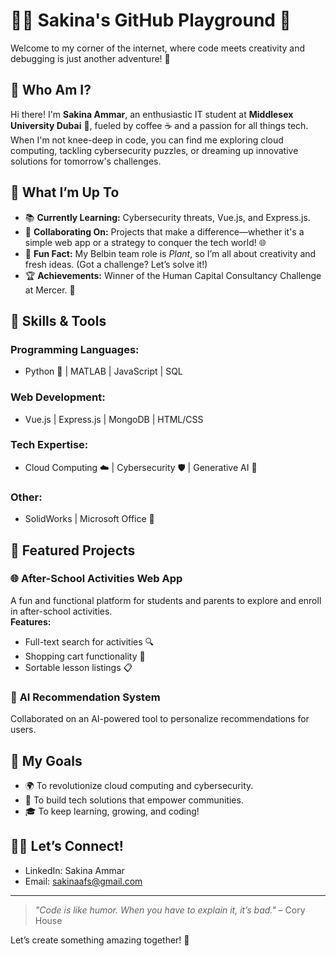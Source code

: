 # 👩‍💻 Sakina's GitHub Playground 🚀

Welcome to my corner of the internet, where code meets creativity and debugging is just another adventure! 🎉

## 🧐 Who Am I?

Hi there! I'm **Sakina Ammar**, an enthusiastic IT student at **Middlesex University Dubai** 🌴, fueled by coffee ☕ and a passion for all things tech. When I'm not knee-deep in code, you can find me exploring cloud computing, tackling cybersecurity puzzles, or dreaming up innovative solutions for tomorrow's challenges.

## 🌟 What I’m Up To

- 📚 **Currently Learning:** Cybersecurity threats, Vue.js, and Express.js.
- 🤝 **Collaborating On:** Projects that make a difference—whether it's a simple web app or a strategy to conquer the tech world! 🌐
- 🌈 **Fun Fact:** My Belbin team role is *Plant*, so I’m all about creativity and fresh ideas. (Got a challenge? Let’s solve it!)
- 🏆 **Achievements:** Winner of the Human Capital Consultancy Challenge at Mercer. 🎯

## 🚀 Skills & Tools

### Programming Languages:
- Python 🐍 | MATLAB | JavaScript | SQL

### Web Development:
- Vue.js | Express.js | MongoDB | HTML/CSS

### Tech Expertise:
- Cloud Computing ☁️ | Cybersecurity 🛡️ | Generative AI 🤖

### Other:
- SolidWorks | Microsoft Office 🎥

## 📂 Featured Projects

### 🌐 **After-School Activities Web App**  
A fun and functional platform for students and parents to explore and enroll in after-school activities.  
**Features:**  
- Full-text search for activities 🔍  
- Shopping cart functionality 🛒  
- Sortable lesson listings 📋  


### 🤖 **AI Recommendation System**  
Collaborated on an AI-powered tool to personalize recommendations for users.

## 🎯 My Goals

- 🌍 To revolutionize cloud computing and cybersecurity.  
- 🌟 To build tech solutions that empower communities.  
- 🎓 To keep learning, growing, and coding!  

## 🧙‍♀️ Let’s Connect!

- LinkedIn: Sakina Ammar  
- Email: sakinaafs@gmail.com

---

> *"Code is like humor. When you have to explain it, it’s bad."* – Cory House  

Let’s create something amazing together! 🚀
